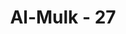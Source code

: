 ---
title: "Al-Mulk - 27"
no: 27
arabic_no: ٢٧
ayah: فَلَمَّا رَاَوْهُ زُلْفَةً سِيْۤـَٔتْ وُجُوْهُ الَّذِيْنَ كَفَرُوْا وَقِيْلَ هٰذَا الَّذِيْ كُنْتُمْ بِهٖ تَدَّعُوْنَ 
translation: "Maka ketika mereka melihat azab (pada hari Kiamat) sudah dekat, wajah orang-orang kafir itu menjadi muram. Dan dikatakan (kepada mereka), “Inilah (azab) yang dahulunya kamu minta.” "
tafsir: "Ayat ini menerangkan bahwa hati orang-orang kafir menjadi kecut dan warna muka mereka berubah setelah meyakini akan dekatnya kedatangan azab yang dijanjikan pada hari Kiamat dan kedahsyatan yang akan menimpa mereka pada hari itu. Mereka berada dalam keadaan penuh ketakutan dan penyesalan yang tidak henti-hentinya. Pada saat itu malaikat mengatakan, \"Inilah hari Kiamat dan azab Allah yang kamu dustakan sewaktu hidup di dunia dahulu, bahkan kamu selalu meminta-minta kedatangannya.\"\n\nPada ayat yang lain, Allah berfirman:\n\nDan jelaslah bagi mereka kejahatan apa yang telah mereka kerjakan dan mereka diliputi oleh apa yang dahulu mereka selalu memperolok-olokkannya. (az-Zumar/39: 48)"
---
